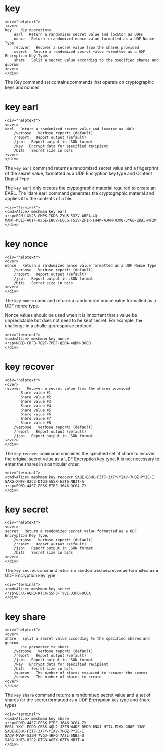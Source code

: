 
# key

~~~~
<div="helptext">
<over>
key    Key operations.
    earl   Return a randomized secret value and locator as UDFs
    nonce   Return a randomized nonce value formatted as a UDF Nonce Type
    recover   Recover a secret value from the shares provided
    secret   Return a randomized secret value formatted as a UDF Encryption Key Type.
    share   Split a secret value according to the specified shares and quorum
<over>
</div>
~~~~

The Key command set contains commands that operate on cryptographic keys and
nonces.

# key earl

~~~~
<div="helptext">
<over>
earl   Return a randomized secret value and locator as UDFs
    /verbose   Verbose reports (default)
    /report   Report output (default)
    /json   Report output in JSON format
    /key   Encrypt data for specified recipient
    /bits   Secret size in bits
<over>
</div>
~~~~

The `key earl` command returns a randomized secret value and a fingerprint of the secret 
value, formatted as a UDF Encryption key type and Content Digest Type

The `key earl` only creates the cryptographic material required to create an EARL.
The 'dare earl' command generates the cryptographic material and applies it to the contents
of a file.


~~~~
<div="terminal">
<cmd>Alice> meshman key earl
<rsp>ECMU-XV2S-GMPK-IKDB-ZYU5-532V-ARPA-4Q
MAMT-M3E3-AOIF-WJGE-ENOV-L6CG-FSIV-ZFIR-LH4M-AJRM-OQXQ-JYGB-ZDBI-MFZM
</div>
~~~~





# key nonce

~~~~
<div="helptext">
<over>
nonce   Return a randomized nonce value formatted as a UDF Nonce Type
    /verbose   Verbose reports (default)
    /report   Report output (default)
    /json   Report output in JSON format
    /bits   Secret size in bits
<over>
</div>
~~~~


The `key nonce` command returns a randomized nonce value formatted as a UDF nonce type.

Nonce values should be used when it is important that a value be unpredictable but 
does not need to be kept secret. For example, the challenge in a challenge/response
protocol.


~~~~
<div="terminal">
<cmd>Alice> meshman key nonce
<rsp>NDQO-CRFB-7Q2T-7PBF-QSDA-4QDM-3OCQ
</div>
~~~~




# key recover

~~~~
<div="helptext">
<over>
recover   Recover a secret value from the shares provided
       Share value #1
       Share value #2
       Share value #3
       Share value #4
       Share value #5
       Share value #6
       Share value #7
       Share value #8
    /verbose   Verbose reports (default)
    /report   Report output (default)
    /json   Report output in JSON format
<over>
</div>
~~~~

The `key recover` command combines the specified set of share to recover the original secret 
value as a UDF Encryption key type. It is not necessary to enter the shares in a particular order.


~~~~
<div="terminal">
<cmd>Alice> meshman key recover SAQE-B6HK-FZT7-3XFY-YIAV-7HQZ-PYIE-I SARG-XNFB-U2C2-DTG3-AG5X-6ZT6-NB3T-A
<rsp>FONQ-44SZ-FPSK-PIRE-J646-OCG4-ZY
</div>
~~~~




# key secret

~~~~
<div="helptext">
<over>
secret   Return a randomized secret value formatted as a UDF Encryption Key Type.
    /verbose   Verbose reports (default)
    /report   Report output (default)
    /json   Report output in JSON format
    /bits   Secret size in bits
<over>
</div>
~~~~

The `key secret` command returns a randomized secret value formatted as a UDF Encryption 
key type.


~~~~
<div="terminal">
<cmd>Alice> meshman key secret
<rsp>ECKK-AQRO-KTCX-5SF3-TYVI-U3FO-OCOA
</div>
~~~~




# key share

~~~~
<div="helptext">
<over>
share   Split a secret value according to the specified shares and quorum
       The parameter to share
    /verbose   Verbose reports (default)
    /report   Report output (default)
    /json   Report output in JSON format
    /key   Encrypt data for specified recipient
    /bits   Secret size in bits
    /quorum   The number of shares required to recover the secret
    /shares   The number of shares to create
<over>
</div>
~~~~

The `key share` command returns a randomized secret value and a set of shares for the secret
formatted as a UDF Encryption key type and Share types


~~~~
<div="terminal">
<cmd>Alice> meshman key share
<rsp>FONQ-44SZ-FPSK-PIRE-J646-OCG4-ZY
MB5L-YKYL-FCDD-CB3S-4QU2-JZZN-W4DF-DMDQ-NNXJ-HII4-E2VX-GN6P-J3VC
SAQE-B6HK-FZT7-3XFY-YIAV-7HQZ-PYIE-I
SAQV-MVWF-5J3M-7VGJ-4HPG-7ASL-6NB3-U
SARG-XNFB-U2C2-DTG3-AG5X-6ZT6-NB3T-A
</div>
~~~~







